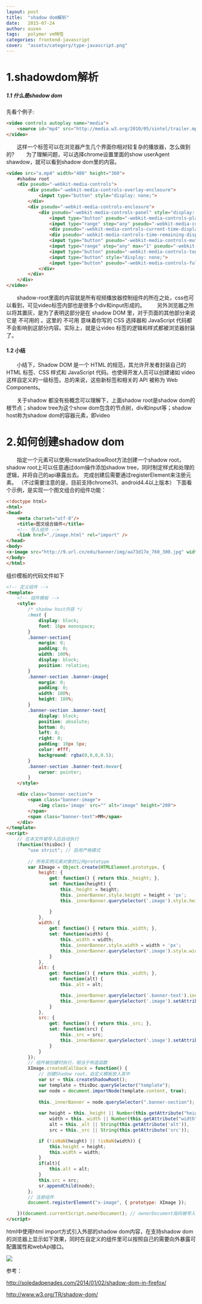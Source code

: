 ```yaml
---
layout: post
title:  "shadow dom解析"
date:   2015-07-24
author: ouven
tags:	polymer vm特性
categories: frontend-javascript
cover:  "assets/category/type-javascript.png"
---
```


# 1.shadowdom解析

##### 1.1 什么是shadow  dom

先看个例子:

```html
<video controls autoplay name="media"> 
    <source id="mp4" src="http://media.w3.org/2010/05/sintel/trailer.mp4" type="video/mp4">
</video>
```

&emsp;&emsp;这样一个标签可以在浏览器产生几个界面你相对较复杂的播放器，怎么做到的?
&emsp;&emsp;为了理解问题，可以选择chrome设置里面的show userAgent shawdow，就可以看到shadow dom里的内容。

```html
<video src="a.mp4" width="480" height="360">
    #shadow root
    <div pseudo="-webkit-media-controls">
        <div pseudo="-webkit-media-controls-overlay-enclosure">
            <input type="button" style="display: none;">
        </div>
        <div pseudo="-webkit-media-controls-enclosure">
            <div pseudo="-webkit-media-controls-panel" style="display: none;">
                <input type="button" pseudo="-webkit-media-controls-play-button">
                <input type="range" step="any" pseudo="-webkit-media-controls-timeline" max="0">
                <div pseudo="-webkit-media-controls-current-time-display" style="display: none;">0:00</div>
                <div pseudo="-webkit-media-controls-time-remaining-display">0:00</div>
                <input type="button" pseudo="-webkit-media-controls-mute-button">
                <input type="range" step="any" max="1" pseudo="-webkit-media-controls-volume-slider" style="display: none;">
                <input type="button" pseudo="-webkit-media-controls-toggle-closed-captions-button" style="display: none;">
                <input type="button" style="display: none;">
                <input type="button" pseudo="-webkit-media-controls-fullscreen-button" style="display: none;">
            </div>
        </div>
    </div>
</video>

```

&emsp;&emsp;shadow-root里面的内容就是所有视频播放器控制组件的所在之处，css也可以看到，可见video标签内部也是很多个div和input形成的。
&emsp;&emsp;另外浏览器之所以将其置灰，是为了表明这部分是在 shadow DOM 里，对于页面的其他部分来说它是 不可用的 。这里的 不可用 意味着你写的 CSS 选择器和 JavaScript 代码都不会影响到这部分内容。实际上，就是让video 标签的逻辑和样式都被浏览器封装了。

#### 1.2 小结

&emsp;&emsp;小结下，Shadow DOM 是一个 HTML 的规范，其允许开发者封装自己的 HTML 标签、CSS 样式和 JavaScript 代码。也使得开发人员可以创建诸如 video这样自定义的一级标签。总的来说，这些新标签和相关的 API 被称为 Web Components。

&emsp;&emsp;关于shadow 都没有些概念可以理解下，上面shadow root是shadow dom的根节点；shadow tree为这个show dom包含的节点树，div和input等；shadow host称为shadow dom的容器元素，即video

# 2.如何创建shadow dom

&emsp;&emsp;指定一个元素可以使用createShadowRoot方法创建一个shadow root，shadow root上可以任意通过dom操作添加shadow tree，同时制定样式和处理的逻辑，并将自己的api暴露出去。
完成创建后需要通过registerElement来注册元素。
（不过需要注意的是，目前支持chrome31、android4.4以上版本）
下面看个示例，是实现一个图文组合的组件功能：

```html
<!doctype html>
<html>
<head>
    <meta charset="utf-8"/>
    <title>图文组合插件</title>
    <!-- 导入组件 -->
    <link href="./image.html" rel="import" />
</head>
<body>
<x-image src="http://9.url.cn/edu/banner/img/aa73d17e_760_300.jpg" width="320" height="150" alt="banner自定义文本"></x-image>
</body>
</html>

```

组价模板的代码文件如下

```html
<!-- 定义组件 -->
<template>
    <!-- 组件模板 -->
    <style>
        /* shadow host内容 */
        :host {
            display: block;
            font: 16px monospace;
        }
        .banner-section{
            margin: 0;
            padding: 0;
            width: 100%;
            display: block;
            position: relative;
        }
        .banner-section .banner-image{
            margin: 0;
            padding: 0;
            width: 100%;
            height: 100%;
        }
        .banner-section .banner-text{
            display: block;
            position: absolute;
            bottom: 0;
            left: 0;
            right: 0;
            padding: 10px 5px;
            color: #fff;
            background: rgba(0,0,0,0.5);
        }
        .banner-section .banner-text:hover{
            cursor: pointer;
        }
    </style>

    <div class="banner-section">
        <span class="banner-image">
            <img class='image' src="" alt="image" height="200">
        </span>
        <span class="banner-text">MM</span>
    </div>
</template>
<script>
    // 在本文件被导入后自动执行
    (function(thisDoc) {
        "use strict"; // 启用严格模式
 
        // 所有实例元素对象的公共prototype
        var XImage = Object.create(HTMLElement.prototype, {
            height: {
                get: function() { return this._height; },
                set: function(height) {
                    this._height = height;
                    this._innerBanner.style.height = height + 'px';
                    this._innerBanner.querySelector('.image').style.height = height +'px';

                }
            },
            width: {
                get: function() { return this._width; },
                set: function(width) {
                    this._width = width;
                    this._innerBanner.style.width = width + 'px';
                    this._innerBanner.querySelector('.image').style.width = width +'px';
                }
            },
            alt: {
                get: function() { return this._width; },
                set: function(alt) {
                    this._alt = alt;

                    this._innerBanner.querySelector('.banner-text').innerHTML = alt;
                    this._innerBanner.querySelector('.image').setAttribute('alt', alt);
                }
            },
            src: {
                get: function() { return this._src; },
                set: function(src) {
                    this._src = src;
                    this._innerBanner.querySelector('.image').setAttribute('src', src);
                }
            }
        });
        // 组件被创建时执行，相当于构造函数
        XImage.createdCallback = function() {
            // 创建Shadow root，自定义模板放入其中
            var sr = this.createShadowRoot();
            var template = thisDoc.querySelector("template");
            var node = document.importNode(template.content, true);
 
            this._innerBanner = node.querySelector(".banner-section");
            
            var height = this._height || Number(this.getAttribute("height")),
                width = this._width || Number(this.getAttribute("width")),
                alt = this._alt || String(this.getAttribute('alt')),
                src = this._src || String(this.getAttribute('src'));

            if (!isNaN(height) || !isNaN(width)) {
                this.height = height;
                this.width = width;
            }
            if(alt){
                this.alt = alt;
            }
            this.src = src;
            sr.appendChild(node);
        };
        // 注册组件
        document.registerElement("x-image", { prototype: XImage });

    })(document.currentScript.ownerDocument); // ownerDocument指向被导入的文档对象（本文件）
</script>

```

html中使用html import方式引入外部的shadow dom内容，在支持shadow dom的浏览器上显示如下效果，同时在自定义的组件里可以按照自己的需要向外暴露可配置属性和webApi接口。

![](http://7tszky.com1.z0.glb.clouddn.com/FvIroGHVjTDqvFRPu0i1vgg0y2a2)



参考：

http://soledadpenades.com/2014/01/02/shadow-dom-in-firefox/

http://www.w3.org/TR/shadow-dom/